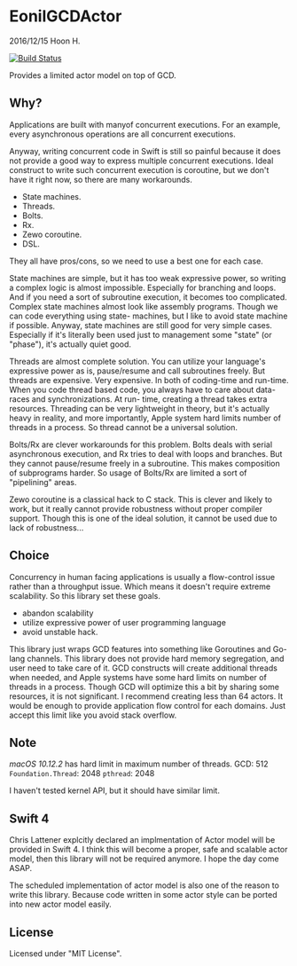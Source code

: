 EonilGCDActor
=============
2016/12/15
Hoon H.

[![Build Status](https://travis-ci.org/eonil/gcd-actor.swift.svg?branch=master)](https://travis-ci.org/eonil/gcd-actor.swift)

Provides a limited actor model on top of GCD.

Why?
----

Applications are built with manyof concurrent executions.
For an example, every asynchronous operations are all concurrent 
executions.

Anyway, writing concurrent code in Swift is still so painful because
it does not provide a good way to express multiple concurrent 
executions. Ideal construct to write such concurrent execution is
coroutine, but we don't have it right now, so there are many 
workarounds.

- State machines.
- Threads.
- Bolts.
- Rx.
- Zewo coroutine.
- DSL.

They all have pros/cons, so we need to use a best one for each case.

State machines are simple, but it has too weak expressive power, 
so writing a complex logic is almost impossible. Especially for 
branching and loops. And if you need a sort of subroutine execution,
it becomes too complicated. Complex state machines almost look like
assembly programs. Though we can code everything using state-
machines, but I like to avoid state machine if possible.
Anyway, state machines are still good for very simple cases. 
Especially if it's literally been used just to management some 
"state" (or "phase"), it's actually quiet good.

Threads are almost complete solution. You can utilize your 
language's expressive power as is, pause/resume and call subroutines 
freely. But threads are expensive. Very expensive. In both of 
coding-time and run-time. When you code thread based code, you 
always have to care about data-races and synchronizations. At run-
time, creating a thread takes extra resources. Threading can be very
lightweight in theory, but it's actually heavy in reality, and more
importantly, Apple system hard limits number of threads in a 
process. So thread cannot be a universal solution.

Bolts/Rx are clever workarounds for this problem. Bolts deals with
serial asynchronous execution, and Rx tries to deal with loops and
branches. But they cannot pause/resume freely in a subroutine. 
This makes composition of subprograms harder. So usage of Bolts/Rx
are limited a sort of "pipelining" areas.

Zewo coroutine is a classical hack to C stack. This is clever and
likely to work, but it really cannot provide robustness without
proper compiler support. Though this is one of the ideal solution,
it cannot be used due to lack of robustness...

Choice
------
Concurrency in human facing applications is usually a flow-control 
issue rather than a throughput issue. Which means it doesn't 
require extreme scalability. So this library set these goals.

- abandon scalability
- utilize expressive power of user programming language
- avoid unstable hack.

This library just wraps GCD features into something like Goroutines
and Go-lang channels. This library does not provide hard memory 
segregation, and user need to take care of it. GCD constructs will
create additional threads when needed, and Apple systems have some
hard limits on number of threads in a process. Though GCD will 
optimize this a bit by sharing some resources, it is not significant.
I recommend creating less than 64 actors. It would be enough to
provide application flow control for each domains. Just accept this
limit like you avoid stack overflow. 

Note
----
*macOS 10.12.2* has hard limit in maximum number of threads.
GCD: 512
`Foundation.Thread`: 2048
`pthread`: 2048

I haven't tested kernel API, but it should have similar limit.

Swift 4
-------
Chris Lattener explcitly declared an implmentation of Actor model
will be provided in Swift 4. I think this will become a proper, 
safe and scalable actor model, then this library will not be 
required anymore. I hope the day come ASAP.

The scheduled implementation of actor model is also one of the 
reason to write this library. Because code written in some actor
style can be ported into new actor model easily.

License
-------
Licensed under "MIT License".
